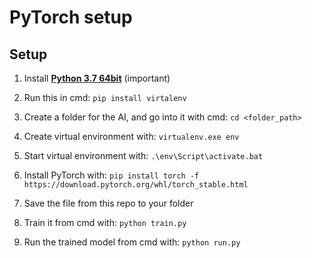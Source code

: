 # PyTorch setup

## Setup

1. Install [**Python 3.7 64bit**](https://www.python.org/downloads/release/python-370/) (important)

2. Run this in cmd: `pip install virtalenv`

3. Create a folder for the AI, and go into it with cmd: `cd <folder_path>`

4. Create virtual environment with: `virtualenv.exe env`

5. Start virtual environment with: `.\env\Script\activate.bat`

6. Install PyTorch with: `pip install torch -f  https://download.pytorch.org/whl/torch_stable.html`

7. Save the file from this repo to your folder

8. Train it from cmd with: `python train.py`

9. Run the trained model from cmd with: `python run.py`